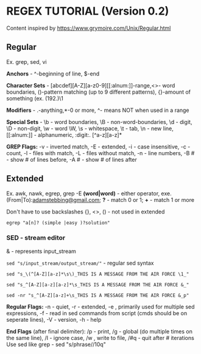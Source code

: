 # REGEX TUTORIAL (Version 0.2)
Content inspired by https://www.grymoire.com/Unix/Regular.html
## Regular
Ex. grep, sed, vi

**Anchors** - ^-beginning of line, $-end

**Character Sets** - [abcdef][A-Z][a-z0-9][[:alnum:]]-range,\<\>- word boundaries, \(\)-pattern matching (up to 9 different patterns), \{\}-amount of something (ex. \(192.\)\1

**Modifiers** - .-anything,*-0 or more, ^- means NOT when used in a range

**Special Sets** - \b - word boundaries, \B - non-word-boundaries, \d - digit, \D - non-digit, \w - word \W, \s - whitespace, \t - tab, \n - new line, [[:alnum:]] - alphanumeric, :digit:. 
[^a-z][a-z]*

**GREP Flags:** -v - inverted match, -E - extended, -i - case insensitive, -c - count, -l - files with match, -L - files without match, -n - line numbers, -B # - show # of lines before, -A # - show # of lines after

## Extended
Ex. awk, nawk, egrep, grep -E
**(word|word)** - either operator, exe. (From|To):adamstebbing@gmail.com; **?** - match 0 or 1; **+** - match 1 or more

Don't have to use backslashes
{}, <>, () - not used in extended

`egrep "a[n]? (simple |easy )?solution"`

### SED - stream editor
& - represents input_stream

`sed "s/input_stream/output_stream/"` - regular sed syntax

`sed "s_\(^[A-Z][a-z]*\s\)_THIS IS A MESSAGE FROM THE AIR FORCE \1_"`

`sed "s_^[A-Z][a-z][a-z]*\s_THIS IS A MESSAGE FROM THE AIR FORCE &_"`

`sed -nr "s_^[A-Z][a-z]+\s_THIS IS A MESSAGE FROM THE AIR FORCE &_p"`

**Regular Flags:** -n - quiet, -r - extended, -e <sed expression>, primarily used for multiple sed expressions, -f - read in sed commands from script (cmds should be on seperate lines), -V - version, -h - help
  
**End Flags** (after final delimiter): /p - print, /g - global (do multiple times on the same line), /I - ignore case, /w <filename>, write to file, /#q - quit after # iterations
Use sed like grep - sed "s/phrase//10q"
